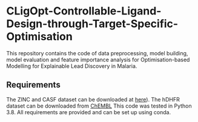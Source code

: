 # CLigOpt-Controllable-Ligand-Design-through-Target-Specific-Optimisation
This repository contains the code of data preprocessing, model building, model evaluation and feature importance analysis for Optimisation-based Modelling for Explainable Lead Discovery in Malaria.
## Requirements
The ZINC and CASF dataset can be downloaded at [here](https://github.com/oxpig/DeLinker)).
The hDHFR dataset can be downloaded from [ChEMBL](https://www.ebi.ac.uk/chembl/target_report_card/CHEMBL202/)
This code was tested in Python 3.8. All requirements are provided and can be set up using conda.

